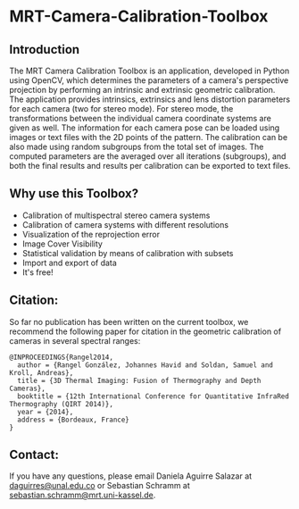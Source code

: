 # MRT-Camera-Calibration-Toolbox

## Introduction

The MRT Camera Calibration Toolbox is an application, developed in Python using OpenCV, which determines the parameters of a camera's perspective projection by performing an intrinsic and extrinsic geometric calibration. The application provides intrinsics, extrinsics and lens distortion parameters for each camera (two for stereo mode). For stereo mode, the transformations between the individual camera coordinate systems are given as well. The information for each camera pose can be loaded using images or text files with the 2D points of the pattern. The calibration can be also made using random subgroups from the total set of images. The computed parameters are the averaged over all iterations (subgroups), and both the final results and results per calibration can be exported to text files. 

## Why use this Toolbox?

- Calibration of multispectral stereo camera systems
- Calibration of camera systems with different resolutions
- Visualization of the reprojection error
- Image Cover Visibility
- Statistical validation by means of calibration with subsets
- Import and export of data
- It's free!

## Citation:  

So far no publication has been written on the current toolbox, we recommend the following paper for citation in the geometric calibration of cameras in several spectral ranges:
```
@INPROCEEDINGS{Rangel2014,
  author = {Rangel González, Johannes Havid and Soldan, Samuel and Kroll, Andreas},
  title = {3D Thermal Imaging: Fusion of Thermography and Depth Cameras},
  booktitle = {12th International Conference for Quantitative InfraRed Thermography (QIRT 2014)},
  year = {2014},
  address = {Bordeaux, France}
}
```

## Contact:  

If you have any questions, please email Daniela Aguirre Salazar at daguirres@unal.edu.co or Sebastian Schramm at sebastian.schramm@mrt.uni-kassel.de.
